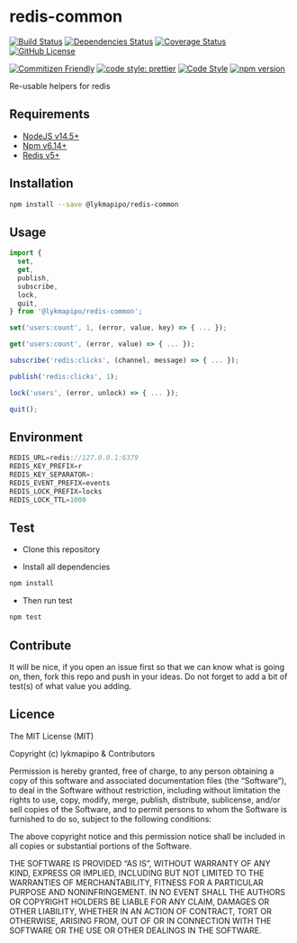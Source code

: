 # redis-common

[![Build Status](https://travis-ci.org/lykmapipo/redis-common.svg?branch=master)](https://travis-ci.org/lykmapipo/redis-common)
[![Dependencies Status](https://david-dm.org/lykmapipo/redis-common.svg)](https://david-dm.org/lykmapipo/redis-common)
[![Coverage Status](https://coveralls.io/repos/github/lykmapipo/redis-common/badge.svg?branch=master)](https://coveralls.io/github/lykmapipo/redis-common?branch=master)
[![GitHub License](https://img.shields.io/github/license/lykmapipo/redis-common)](https://github.com/lykmapipo/redis-common/blob/develop/LICENSE)

[![Commitizen Friendly](https://img.shields.io/badge/commitizen-friendly-brightgreen.svg)](http://commitizen.github.io/cz-cli/)
[![code style: prettier](https://img.shields.io/badge/code_style-prettier-ff69b4.svg)](https://github.com/prettier/prettier)
[![Code Style](https://badgen.net/badge/code%20style/airbnb/ff5a5f?icon=airbnb)](https://github.com/airbnb/javascript)
[![npm version](https://img.shields.io/npm/v/@lykmapipo/redis-common)](https://www.npmjs.com/package/@lykmapipo/redis-common)

Re-usable helpers for redis

## Requirements

- [NodeJS v14.5+](https://nodejs.org)
- [Npm v6.14+](https://www.npmjs.com/)
- [Redis v5+](https://redis.io/)

## Installation

```sh
npm install --save @lykmapipo/redis-common
```

## Usage

```js
import {
  set,
  get,
  publish,
  subscribe,
  lock,
  quit,
} from '@lykmapipo/redis-common';

set('users:count', 1, (error, value, key) => { ... });

get('users:count', (error, value) => { ... });

subscribe('redis:clicks', (channel, message) => { ... });

publish('redis:clicks', 1);

lock('users', (error, unlock) => { ... });

quit();
```

## Environment

```js
REDIS_URL=redis://127.0.0.1:6379
REDIS_KEY_PREFIX=r
REDIS_KEY_SEPARATOR=:
REDIS_EVENT_PREFIX=events
REDIS_LOCK_PREFIX=locks
REDIS_LOCK_TTL=1000
```

## Test

- Clone this repository

- Install all dependencies

```sh
npm install
```

- Then run test

```sh
npm test
```

## Contribute

It will be nice, if you open an issue first so that we can know what is going on, then, fork this repo and push in your ideas. Do not forget to add a bit of test(s) of what value you adding.

## Licence

The MIT License (MIT)

Copyright (c) lykmapipo & Contributors

Permission is hereby granted, free of charge, to any person obtaining a copy of this software and associated documentation files (the “Software”), to deal in the Software without restriction, including without limitation the rights to use, copy, modify, merge, publish, distribute, sublicense, and/or sell copies of the Software, and to permit persons to whom the Software is furnished to do so, subject to the following conditions:

The above copyright notice and this permission notice shall be included in all copies or substantial portions of the Software.

THE SOFTWARE IS PROVIDED “AS IS”, WITHOUT WARRANTY OF ANY KIND, EXPRESS OR IMPLIED, INCLUDING BUT NOT LIMITED TO THE WARRANTIES OF MERCHANTABILITY, FITNESS FOR A PARTICULAR PURPOSE AND NONINFRINGEMENT. IN NO EVENT SHALL THE AUTHORS OR COPYRIGHT HOLDERS BE LIABLE FOR ANY CLAIM, DAMAGES OR OTHER LIABILITY, WHETHER IN AN ACTION OF CONTRACT, TORT OR OTHERWISE, ARISING FROM, OUT OF OR IN CONNECTION WITH THE SOFTWARE OR THE USE OR OTHER DEALINGS IN THE SOFTWARE.
